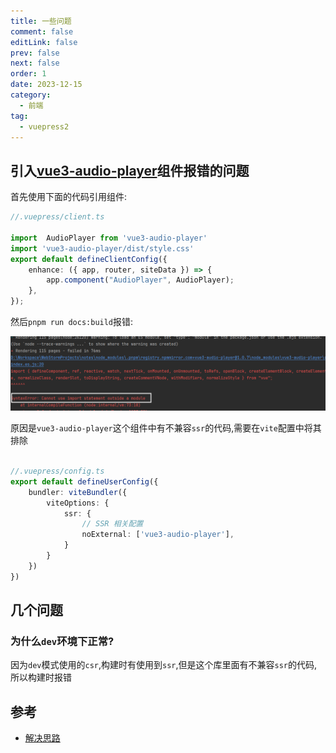 ```yaml
---
title: 一些问题
comment: false
editLink: false
prev: false
next: false
order: 1
date: 2023-12-15
category:
  - 前端
tag:
  - vuepress2
---
```



## 引入[vue3-audio-player](https://github.com/RealCoolSnow/vue3-audio-player?tab=readme-ov-file)组件报错的问题

首先使用下面的代码引用组件:

```ts
//.vuepress/client.ts

import  AudioPlayer from 'vue3-audio-player'
import 'vue3-audio-player/dist/style.css'
export default defineClientConfig({
    enhance: ({ app, router, siteData }) => {
        app.component("AudioPlayer", AudioPlayer);
    },
});

```

然后`pnpm run docs:build`报错:

![2023-12-15_23-14.png](./assets/2023-12-15_23-14.png)

原因是`vue3-audio-player`这个组件中有不兼容`ssr`的代码,需要在`vite`配置中将其排除

```ts

//.vuepress/config.ts
export default defineUserConfig({
    bundler: viteBundler({
        viteOptions: {
            ssr: {
                // SSR 相关配置
                noExternal: ['vue3-audio-player'],
            }
        }
    })
})
```

## 几个问题

### 为什么`dev`环境下正常?

因为`dev`模式使用的`csr`,构建时有使用到`ssr`,但是这个库里面有不兼容`ssr`的代码,所以构建时报错

## 参考

* [解决思路](https://poe.com/s/pLw7k4GfNuehVWe7OUWo)
